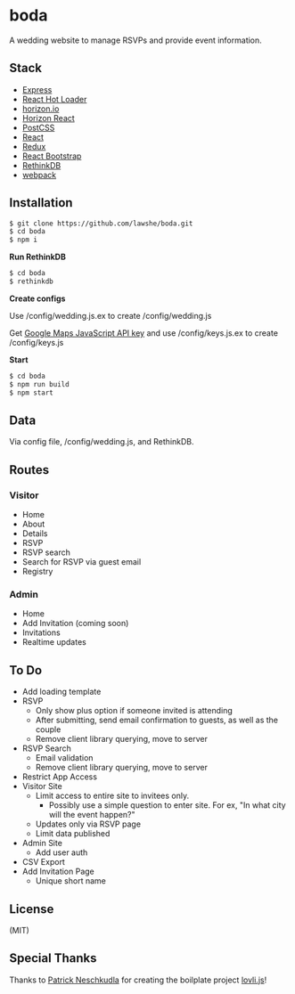 # boda
A wedding website to manage RSVPs and provide event information.

## Stack
*   [Express](https://expressjs.com/)
*   [React Hot Loader](https://github.com/gaearon/react-hot-loader)
*   [horizon.io](http://horizon.io/)
*   [Horizon React](https://github.com/flipace/horizon-react)
*   [PostCSS](https://github.com/postcss/postcss)
*   [React](https://facebook.github.io/react/)
*   [Redux](https://github.com/reactjs/redux)
*   [React Bootstrap](https://react-bootstrap.github.io/)
*   [RethinkDB](https://github.com/rethinkdb/horizon)
*   [webpack](https://github.com/webpack/webpack)


## Installation
``` bash
$ git clone https://github.com/lawshe/boda.git
$ cd boda
$ npm i
```

**Run RethinkDB**
``` bash
$ cd boda
$ rethinkdb
```

**Create configs**

Use /config/wedding.js.ex to create /config/wedding.js

Get [Google Maps JavaScript API key](https://developers.google.com/maps/documentation/javascript/get-api-key) and use /config/keys.js.ex to create /config/keys.js

**Start**
``` bash
$ cd boda
$ npm run build
$ npm start
```

## Data
Via config file, /config/wedding.js, and RethinkDB.

## Routes
### Visitor
*   Home
*   About
*   Details
*   RSVP
*   RSVP search
 *   Search for RSVP via guest email
*   Registry

### Admin
*   Home
*   Add Invitation (coming soon)
*   Invitations
 *   Realtime updates

## To Do
*   Add loading template
*   RSVP
     * Only show plus option if someone invited is attending
     * After submitting, send email confirmation to guests, as well as the couple
     * Remove client library querying, move to server
*   RSVP Search
     * Email validation
     * Remove client library querying, move to server
*   Restrict App Access
 *   Visitor Site
     * Limit access to entire site to invitees only.
        * Possibly use a simple question to enter site. For ex, "In what city will the event happen?"
     * Updates only via RSVP page  
     * Limit data published
 *   Admin Site
     * Add user auth
*   CSV Export
*   Add Invitation Page
     * Unique short name

## License
(MIT)

## Special Thanks
Thanks to [Patrick Neschkudla](https://github.com/flipace) for creating the boilplate project [lovli.js](https://github.com/flipace/lovli.js)!
